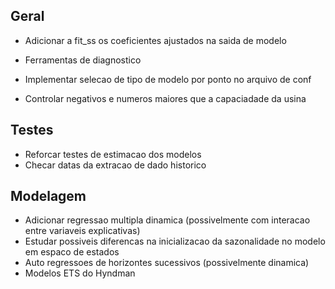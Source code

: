 ## Geral
- Adicionar a fit_ss os coeficientes ajustados na saida de modelo

- Ferramentas de diagnostico
- Implementar selecao de tipo de modelo por ponto no arquivo de conf
- Controlar negativos e numeros maiores que a capaciadade da usina

## Testes
- Reforcar testes de estimacao dos modelos
- Checar datas da extracao de dado historico

## Modelagem
- Adicionar regressao multipla dinamica (possivelmente com interacao entre variaveis explicativas)
- Estudar possiveis diferencas na inicializacao da sazonalidade no modelo em espaco de estados
- Auto regressoes de horizontes sucessivos (possivelmente dinamica)
- Modelos ETS do Hyndman
